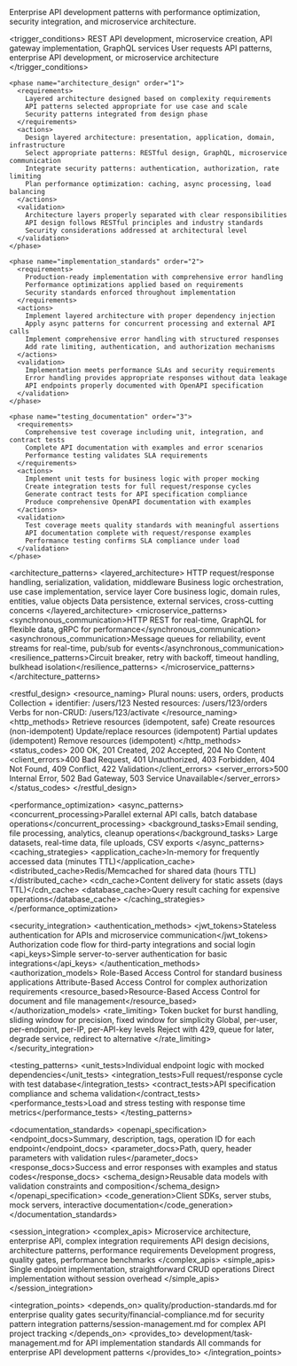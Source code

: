 <module name="api_development" category="patterns">
  
  <purpose>
    Enterprise API development patterns with performance optimization, security integration, and microservice architecture.
  </purpose>
  
  <trigger_conditions>
    <condition type="automatic">REST API development, microservice creation, API gateway implementation, GraphQL services</condition>
    <condition type="explicit">User requests API patterns, enterprise API development, or microservice architecture</condition>
  </trigger_conditions>
  
  <implementation>
    
    <phase name="architecture_design" order="1">
      <requirements>
        Layered architecture designed based on complexity requirements
        API patterns selected appropriate for use case and scale
        Security patterns integrated from design phase
      </requirements>
      <actions>
        Design layered architecture: presentation, application, domain, infrastructure
        Select appropriate patterns: RESTful design, GraphQL, microservice communication
        Integrate security patterns: authentication, authorization, rate limiting
        Plan performance optimization: caching, async processing, load balancing
      </actions>
      <validation>
        Architecture layers properly separated with clear responsibilities
        API design follows RESTful principles and industry standards
        Security considerations addressed at architectural level
      </validation>
    </phase>
    
    <phase name="implementation_standards" order="2">
      <requirements>
        Production-ready implementation with comprehensive error handling
        Performance optimizations applied based on requirements
        Security standards enforced throughout implementation
      </requirements>
      <actions>
        Implement layered architecture with proper dependency injection
        Apply async patterns for concurrent processing and external API calls
        Implement comprehensive error handling with structured responses
        Add rate limiting, authentication, and authorization mechanisms
      </actions>
      <validation>
        Implementation meets performance SLAs and security requirements
        Error handling provides appropriate responses without data leakage
        API endpoints properly documented with OpenAPI specification
      </validation>
    </phase>
    
    <phase name="testing_documentation" order="3">
      <requirements>
        Comprehensive test coverage including unit, integration, and contract tests
        Complete API documentation with examples and error scenarios
        Performance testing validates SLA requirements
      </requirements>
      <actions>
        Implement unit tests for business logic with proper mocking
        Create integration tests for full request/response cycles
        Generate contract tests for API specification compliance
        Produce comprehensive OpenAPI documentation with examples
      </actions>
      <validation>
        Test coverage meets quality standards with meaningful assertions
        API documentation complete with request/response examples
        Performance testing confirms SLA compliance under load
      </validation>
    </phase>
    
  </implementation>
  
  <architecture_patterns>
    <layered_architecture>
      <presentation>HTTP request/response handling, serialization, validation, middleware</presentation>
      <application>Business logic orchestration, use case implementation, service layer</application>
      <domain>Core business logic, domain rules, entities, value objects</domain>
      <infrastructure>Data persistence, external services, cross-cutting concerns</infrastructure>
    </layered_architecture>
    <microservice_patterns>
      <synchronous_communication>HTTP REST for real-time, GraphQL for flexible data, gRPC for performance</synchronous_communication>
      <asynchronous_communication>Message queues for reliability, event streams for real-time, pub/sub for events</asynchronous_communication>
      <resilience_patterns>Circuit breaker, retry with backoff, timeout handling, bulkhead isolation</resilience_patterns>
    </microservice_patterns>
  </architecture_patterns>
  
  <restful_design>
    <resource_naming>
      <collections>Plural nouns: users, orders, products</collections>
      <instances>Collection + identifier: /users/123</instances>
      <subcollections>Nested resources: /users/123/orders</subcollections>
      <actions>Verbs for non-CRUD: /users/123/activate</actions>
    </resource_naming>
    <http_methods>
      <get>Retrieve resources (idempotent, safe)</get>
      <post>Create resources (non-idempotent)</post>
      <put>Update/replace resources (idempotent)</put>
      <patch>Partial updates (idempotent)</patch>
      <delete>Remove resources (idempotent)</delete>
    </http_methods>
    <status_codes>
      <success>200 OK, 201 Created, 202 Accepted, 204 No Content</success>
      <client_errors>400 Bad Request, 401 Unauthorized, 403 Forbidden, 404 Not Found, 409 Conflict, 422 Validation</client_errors>
      <server_errors>500 Internal Error, 502 Bad Gateway, 503 Service Unavailable</server_errors>
    </status_codes>
  </restful_design>
  
  <performance_optimization>
    <async_patterns>
      <concurrent_processing>Parallel external API calls, batch database operations</concurrent_processing>
      <background_tasks>Email sending, file processing, analytics, cleanup operations</background_tasks>
      <streaming>Large datasets, real-time data, file uploads, CSV exports</streaming>
    </async_patterns>
    <caching_strategies>
      <application_cache>In-memory for frequently accessed data (minutes TTL)</application_cache>
      <distributed_cache>Redis/Memcached for shared data (hours TTL)</distributed_cache>
      <cdn_cache>Content delivery for static assets (days TTL)</cdn_cache>
      <database_cache>Query result caching for expensive operations</database_cache>
    </caching_strategies>
  </performance_optimization>
  
  <security_integration>
    <authentication_methods>
      <jwt_tokens>Stateless authentication for APIs and microservice communication</jwt_tokens>
      <oauth2>Authorization code flow for third-party integrations and social login</oauth2>
      <api_keys>Simple server-to-server authentication for basic integrations</api_keys>
    </authentication_methods>
    <authorization_models>
      <rbac>Role-Based Access Control for standard business applications</rbac>
      <abac>Attribute-Based Access Control for complex authorization requirements</abac>
      <resource_based>Resource-Based Access Control for document and file management</resource_based>
    </authorization_models>
    <rate_limiting>
      <algorithms>Token bucket for burst handling, sliding window for precision, fixed window for simplicity</algorithms>
      <granularity>Global, per-user, per-endpoint, per-IP, per-API-key levels</granularity>
      <responses>Reject with 429, queue for later, degrade service, redirect to alternative</responses>
    </rate_limiting>
  </security_integration>
  
  <testing_patterns>
    <unit_tests>Individual endpoint logic with mocked dependencies</unit_tests>
    <integration_tests>Full request/response cycle with test database</integration_tests>
    <contract_tests>API specification compliance and schema validation</contract_tests>
    <performance_tests>Load and stress testing with response time metrics</performance_tests>
  </testing_patterns>
  
  <documentation_standards>
    <openapi_specification>
      <endpoint_docs>Summary, description, tags, operation ID for each endpoint</endpoint_docs>
      <parameter_docs>Path, query, header parameters with validation rules</parameter_docs>
      <response_docs>Success and error responses with examples and status codes</response_docs>
      <schema_design>Reusable data models with validation constraints and composition</schema_design>
    </openapi_specification>
    <code_generation>Client SDKs, server stubs, mock servers, interactive documentation</code_generation>
  </documentation_standards>
  
  <session_integration>
    <complex_apis>
      <triggers>Microservice architecture, enterprise API, complex integration requirements</triggers>
      <documentation>API design decisions, architecture patterns, performance requirements</documentation>
      <tracking>Development progress, quality gates, performance benchmarks</tracking>
    </complex_apis>
    <simple_apis>
      <scope>Single endpoint implementation, straightforward CRUD operations</scope>
      <approach>Direct implementation without session overhead</approach>
    </simple_apis>
  </session_integration>
  
  <integration_points>
    <depends_on>
      quality/production-standards.md for enterprise quality gates
      security/financial-compliance.md for security pattern integration
      patterns/session-management.md for complex API project tracking
    </depends_on>
    <provides_to>
      development/task-management.md for API implementation standards
      All commands for enterprise API development patterns
    </provides_to>
  </integration_points>
  
</module>